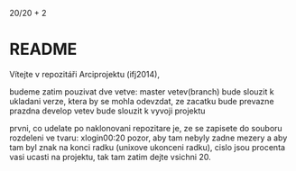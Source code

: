 20/20 + 2

# README #
Vítejte v repozitáři Arciprojektu (ifj2014),

budeme zatim pouzivat dve vetve:
master vetev(branch) bude slouzit k ukladani verze, ktera by se mohla odevzdat, ze zacatku bude prevazne prazdna
develop vetev bude slouzit k vyvoji projektu

prvni, co udelate po naklonovani repozitare je, ze se zapisete do souboru rozdeleni ve tvaru:
xlogin00:20
pozor, aby tam nebyly zadne mezery a aby tam byl znak <LF> na konci radku (unixove ukonceni radku), cislo jsou procenta vasi ucasti na projektu, tak tam zatim dejte vsichni 20.